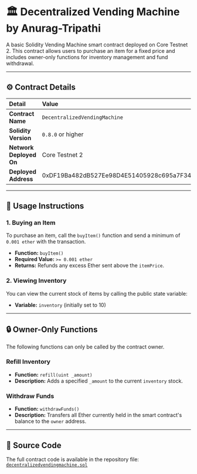 # 🏛️ Decentralized Vending Machine by Anurag-Tripathi

A basic Solidity Vending Machine smart contract deployed on Core Testnet 2. This contract allows users to purchase an item for a fixed price and includes owner-only functions for inventory management and fund withdrawal.

---

## ⚙️ Contract Details

| Detail | Value |
| :--- | :--- |
| **Contract Name** | `DecentralizedVendingMachine` |
| **Solidity Version** | `0.8.0` or higher |
| **Network Deployed On** | Core Testnet 2 |
| **Deployed Address** | 0xDF19Ba482dB527Ee98D4E51405928c695a7F34A8 |

---

## 💸 Usage Instructions

### 1. **Buying an Item**

To purchase an item, call the `buyItem()` function and send a minimum of `0.001 ether` with the transaction.

* **Function:** `buyItem()`
* **Required Value:** `>= 0.001 ether`
* **Returns:** Refunds any excess Ether sent above the `itemPrice`.

### 2. **Viewing Inventory**

You can view the current stock of items by calling the public state variable:

* **Variable:** `inventory` (initially set to 10)

---

## 🔒 Owner-Only Functions

The following functions can only be called by the contract owner.

### **Refill Inventory**

* **Function:** `refill(uint _amount)`
* **Description:** Adds a specified `_amount` to the current `inventory` stock.

### **Withdraw Funds**

* **Function:** `withdrawFunds()`
* **Description:** Transfers all Ether currently held in the smart contract's balance to the `owner` address.

---

## 🔗 Source Code

The full contract code is available in the repository file:
[`decentralizedvendingmachine.sol`](decentralizedvendingmachine.sol)
